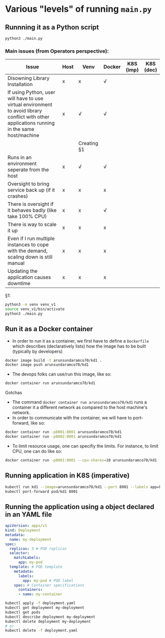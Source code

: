 # Various "levels" of running `main.py`

## Runnning it as a Python script
```bash
python3 ./main.py
```
### Main issues (from Operators perspective):
| Issue | Host | Venv | Docker | K8S (imp)| K8S (dec) |
|-|-|-|-|-|-|
|Disowning Library Installation |x|x|√|
|If using Python, user will have to use virtual environment to avoid library conflict with other applications running in the same host/machine|x|√|√|
|||Creating §1||
|Runs in an environment seperate from the host|x|√|√|
|Oversight to bring service back up (if it crashes)|x|x|x|
|There is oversight if it behaves badly (like take 100% CPU)|x|x|√|
|There is way to scale it up|x|x|x|
|Even if I run multiple instances to cope with the demand, scaling down is still manual|x|x|x|
|Updating the application causes downtime|x|x|x|

§1: 
```bash
python3 -m venv venv_v1
source venv_v1/bin/activate
python3 ./main.py
```
 
## Run it as a Docker container
- In order to run it as a container, we first have to define a `Dockerfile` which describes (declaratively lists) how the image has to be built (typically by developers)
```bash
docker image build -t arunsundaramco70/kd1 .
docker image push arunsundaramco70/kd1
```
- The devops folks can use/run this image, like so:
```bash
docker container run arunsundaramco70/kd1
```
Gotchas
- The command `docker container run arunsundaramco70/kd1` runs a container it a different network as compared to the host machine's network.
- In order to communicate with the container, we will have to port-forward, like so:
```bash
docker container run -p8001:8001 arunsundaramco70/kd1 
docker container run -p8002:8001 arunsundaramco70/kd1 
```
- To limit resource usage, one can specifiy the limits. For instance, to limit CPU, one can do like so:
```bash
docker container run -p8001:8001 --cpu-shares=10 arunsundaramco70/kd1 
```

## Running application in K8S (imperative)
```bash
kubectl run kd1 --image=arunsundaramco70/kd1 --port 8001 --labels app=kd1
kubectl port-forward pod/kd1 8001
```

## Running the application using a object declared in an YAML file
```yaml
apiVersion: apps/v1
kind: Deployment
metadata:
  name: my-deployment
spec:
  replicas: 3 # POD replicas
  selector:
    matchLabels:
      app: my-pod
  template: # POD template
    metadata:
      labels:
        app: my-pod # POD label
    spec: # Container specifications
      containers:
      - name: my-container

```
```bash
kubectl apply -f deployment.yaml
kubectl get deployment my-deployment
kubectl get pods
kubectl describe deployment my-deployment
kubectl delete deployment my-deployment
# or
kubectl delete -f deployment.yaml

```